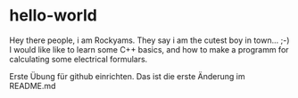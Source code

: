 # hello-world
Hey there people,
i am Rockyams. They say i am the cutest boy in town... ;-)
I would like like to learn some C++ basics, and how to make a 
programm for calculating some electrical formulars.

Erste Übung für github einrichten.
Das ist die erste Änderung im README.md

